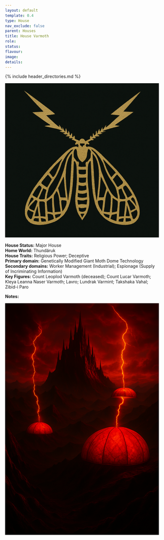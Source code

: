 ```yaml
---
layout: default
template: 0.4
type: House
nav_exclude: false
parent: Houses
title: House Varmoth
role: 
status: 
flavour: 
image: 
details:
---
```


{% include header_directories.md %}  
  
![](../../imgs/House%20Varmoth%20Symbol.png)  
  
**House Status:** Major House  
**Home World:** Thundäruk  
**House Traits:** Religious Power; Deceptive  
**Primary domain:** Genetically Modified Giant Moth Dome Technology  
**Secondary domains:** Worker Management (Industrial); Espionage (Supply of Incriminating Information)  
**Key Figures:** Count Leoplod Varmoth (deceased); Count Lucar Varmoth; Kleya Leanna Naser Varmoth; Lavro; Lundrak Varmint; Takshaka Vahal; Zibid-i Paro  

**Notes:**  
  
![](../../imgs/Vandaruk.png)  